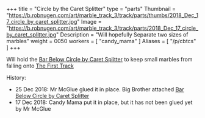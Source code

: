 +++
title = "Circle by the Caret Splitter"
type = "parts"
Thumbnail = "https://b.robnugen.com/art/marble_track_3/track/parts/thumbs/2018_Dec_17_circle_by_caret_splitter.jpg"
Image = "https://b.robnugen.com/art/marble_track_3/track/parts/2018_Dec_17_circle_by_caret_splitter.jpg"
Description = "Will hopefully Separate two sizes of marbles"
weight = 0050
workers = [
    "candy_mama"
]
Aliases = [
    "/p/cbtcs"
]
+++

Will hold the [Bar Below Circle by Caret Splitter](/p/bbcbcs/) to keep small marbles from falling onto [The First Track](/p/tft)

History:

* 25 Dec 2018: Mr McGlue glued it in place.  Big Brother attached [Bar Below Circle by Caret Splitter](/p/bbcbcs/)
* 17 Dec 2018: Candy Mama put it in place, but it has not been glued yet by Mr McGlue

